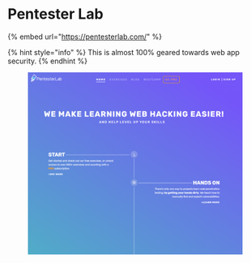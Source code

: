# Pentester Lab

{% embed url="https://pentesterlab.com/" %}

{% hint style="info" %}
This is almost 100% geared towards web app security.
{% endhint %}

<figure><img src="../../.gitbook/assets/image (16).png" alt=""><figcaption></figcaption></figure>
